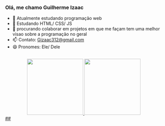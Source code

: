 ### Olá, me chamo Guilherme Izaac


- 🔭 Atualmente estudando programação web
- 🌱 Estudando HTML/ CSS/ JS
- 👯 procurando colaborar em projetos em que me façam tem uma melhor visao sobre a programação no geral
- 📫 Contato: Gizaac312@gmail.com
- 😄 Pronomes: Ele/ Dele

##
<div align="center">
  <a href="https://github.com/guizaac">
  <img height="180em" src="https://github-readme-stats.vercel.app/api?username=guizaac&show_icons=true&theme=gotham&include_all_commits=true&count_private=true"/>
  <img height="180em" src="https://github-readme-stats.vercel.app/api/top-langs/?username=guizaac&layout=compact&langs_count=7&theme=gotham"/>
</div>
##
